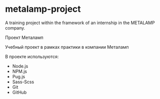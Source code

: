 # metalamp-project
A training project within the framework of an internship in the METALAMP company.

Проект Металамп

Учебный проект в рамках практики в компании Металамп

В проекте используются:

- Node.js
- NPM.js
- Pug.js
- Sass-Scss
- Git
- GitHub

